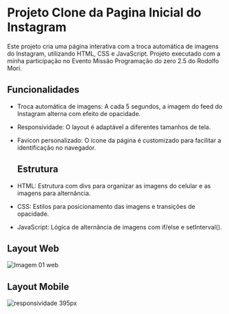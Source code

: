 # Projeto Clone da Pagina Inicial do Instagram
Este projeto cria uma página interativa com a troca automática de imagens do Instagram, utilizando HTML, CSS e JavaScript. Projeto executado com a minha participação no Evento Missão Programação do zero 2.5 do Rodolfo Mori.

## Funcionalidades

* Troca automática de imagens: A cada 5 segundos, a imagem do feed do Instagram alterna com efeito de opacidade.
* Responsividade: O layout é adaptável a diferentes tamanhos de tela.
* Favicon personalizado: O ícone da página é customizado para facilitar a identificação no navegador.

  ## Estrutura
* HTML: Estrutura com divs para organizar as imagens do celular e as imagens para alternância.
* CSS: Estilos para posicionamento das imagens e transições de opacidade.
* JavaScript: Lógica de alternância de imagens com if/else e setInterval().

## Layout Web
![Imagem 01 web](https://github.com/user-attachments/assets/55a8fb2b-2793-4326-993d-68160620ebc0)

## Layout Mobile
![responsividade 395px](https://github.com/user-attachments/assets/8abc5ac0-7995-44ac-8a6d-80c13049a4b6)
